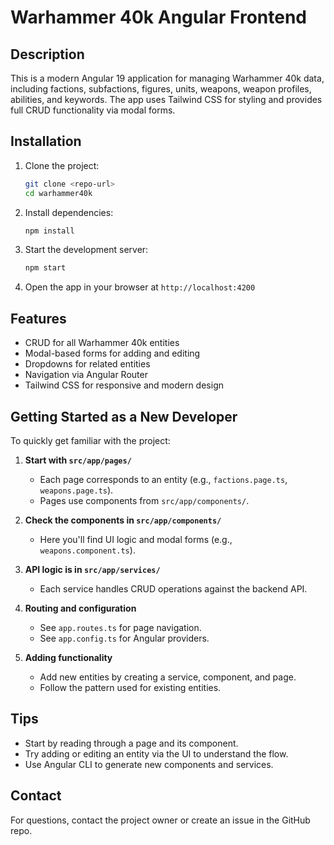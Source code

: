 
# Warhammer 40k Angular Frontend

## Description
This is a modern Angular 19 application for managing Warhammer 40k data, including factions, subfactions, figures, units, weapons, weapon profiles, abilities, and keywords. The app uses Tailwind CSS for styling and provides full CRUD functionality via modal forms.

## Installation
1. Clone the project:
   ```bash
   git clone <repo-url>
   cd warhammer40k
   ```
2. Install dependencies:
   ```bash
   npm install
   ```
3. Start the development server:
   ```bash
   npm start
   ```
4. Open the app in your browser at `http://localhost:4200`

## Features
- CRUD for all Warhammer 40k entities
- Modal-based forms for adding and editing
- Dropdowns for related entities
- Navigation via Angular Router
- Tailwind CSS for responsive and modern design

## Getting Started as a New Developer
To quickly get familiar with the project:

1. **Start with `src/app/pages/`**
   - Each page corresponds to an entity (e.g., `factions.page.ts`, `weapons.page.ts`).
   - Pages use components from `src/app/components/`.

2. **Check the components in `src/app/components/`**
   - Here you'll find UI logic and modal forms (e.g., `weapons.component.ts`).

3. **API logic is in `src/app/services/`**
   - Each service handles CRUD operations against the backend API.

4. **Routing and configuration**
   - See `app.routes.ts` for page navigation.
   - See `app.config.ts` for Angular providers.

5. **Adding functionality**
   - Add new entities by creating a service, component, and page.
   - Follow the pattern used for existing entities.

## Tips
- Start by reading through a page and its component.
- Try adding or editing an entity via the UI to understand the flow.
- Use Angular CLI to generate new components and services.

## Contact
For questions, contact the project owner or create an issue in the GitHub repo.
